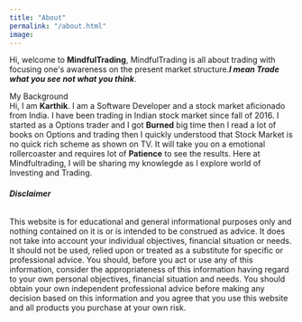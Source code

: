 ```yaml
---
title: "About"
permalink: "/about.html"
image: 
---
```


Hi, welcome to **MindfulTrading**, MindfulTrading is all about trading with focusing one's awareness on the present market structure.**_I mean Trade what you see not what you think_**.

My Background  
Hi, I am **Karthik**. I am a Software Developer and a stock market aficionado from India. I have been trading in Indian stock market since fall of 2016. I started as a  Options trader and I got **Burned** big time then I read a lot of books on Options and trading then I quickly understood that Stock Market is no quick rich scheme as shown on TV. It will take you on a emotional rollercoaster and requires lot of **Patience** to see the results. Here at Mindfultrading, I will be sharing my knowlegde as I explore world of Investing and Trading.

###### **Disclaimer**
This website is for educational and general informational purposes only and nothing contained on it is or is intended to be construed as advice. It does not take into account your individual objectives, financial situation or needs. It should not be used, relied upon or treated as a substitute for specific or professional advice. You should, before you act or use any of this information, consider the appropriateness of this information having regard to your own personal objectives, financial situation and needs. You should obtain your own independent professional advice before making any decision based on this information and you agree that you use this website and all products you purchase at your own risk.